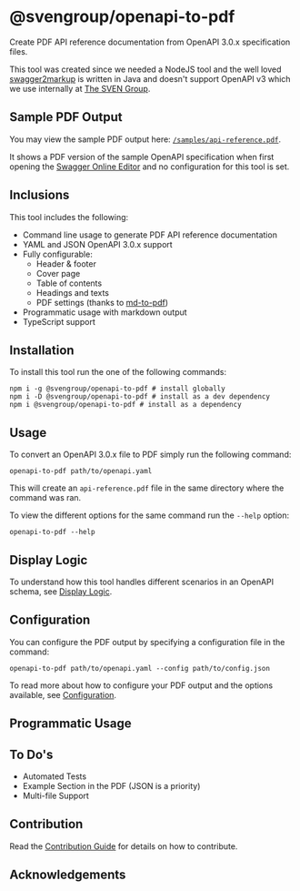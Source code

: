 # @svengroup/openapi-to-pdf

Create PDF API reference documentation from OpenAPI 3.0.x specification files. 

This tool was created since we needed a NodeJS tool and the well loved [swagger2markup](https://github.com/Swagger2Markup/swagger2markup?tab=readme-ov-file) is written in Java and doesn't support OpenAPI v3 which we use internally at [The SVEN Group](https://svengroup.com).

## Sample PDF Output

You may view the sample PDF output here: [`/samples/api-reference.pdf`](./samples/api-reference.pdf).

It shows a PDF version of the sample OpenAPI specification when first opening the [Swagger Online Editor](https://editor.swagger.io/) and no configuration for this tool is set.

## Inclusions

This tool includes the following:

- Command line usage to generate PDF API reference documentation
- YAML and JSON OpenAPI 3.0.x support
- Fully configurable:
    - Header & footer
    - Cover page
    - Table of contents
    - Headings and texts
    - PDF settings (thanks to [md-to-pdf](https://github.com/simonhaenisch/md-to-pdf))
- Programmatic usage with markdown output
- TypeScript support

## Installation

To install this tool run the one of the following commands:

```shell
npm i -g @svengroup/openapi-to-pdf # install globally
npm i -D @svengroup/openapi-to-pdf # install as a dev dependency
npm i @svengroup/openapi-to-pdf # install as a dependency
```

## Usage

To convert an OpenAPI 3.0.x file to PDF simply run the following command:

```shell
openapi-to-pdf path/to/openapi.yaml
```

This will create an `api-reference.pdf` file in the same directory where the command was ran.

To view the different options for the same command run the `--help` option:

```shell
openapi-to-pdf --help
```

## Display Logic

To understand how this tool handles different scenarios in an OpenAPI schema, see [Display Logic](./docs/DisplayLogic.md).

## Configuration

You can configure the PDF output by specifying a configuration file in the command:

```shell
openapi-to-pdf path/to/openapi.yaml --config path/to/config.json
```

To read more about how to configure your PDF output and the options available, see [Configuration](./docs/Configuration.md).

## Programmatic Usage



## To Do's

- Automated Tests
- Example Section in the PDF (JSON is a priority)
- Multi-file Support

## Contribution

Read the [Contribution Guide](./docs/CONTRIBUTING.md) for details on how to contribute.

## Acknowledgements

